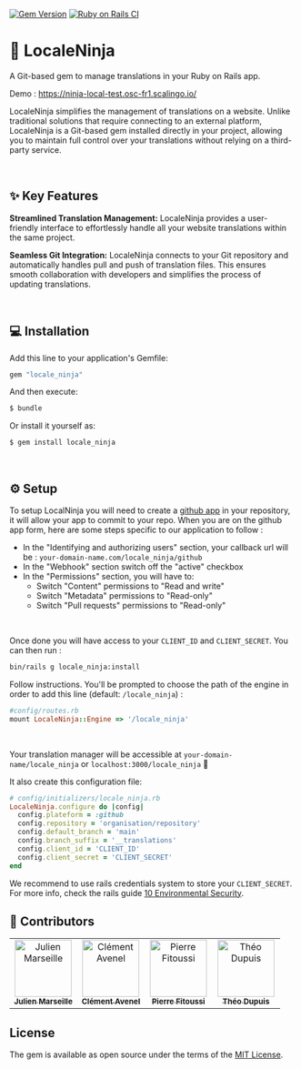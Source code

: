 [![Gem Version](https://badge.fury.io/rb/locale_ninja.svg)](https://badge.fury.io/rb/locale_ninja)
[![Ruby on Rails CI](https://github.com/squadracer/locale_ninja/actions/workflows/rubyonrails.yml/badge.svg)](https://github.com/squadracer/locale_ninja/actions/workflows/rubyonrails.yml)

# 🥷 LocaleNinja

A Git-based gem to manage translations in your Ruby on Rails app.

Demo : https://ninja-local-test.osc-fr1.scalingo.io/

LocaleNinja simplifies the management of translations on a website. Unlike traditional solutions that require connecting to an external platform, LocaleNinja is a Git-based gem  installed directly in your project, allowing you to maintain full control over your translations without relying on a third-party service.

<br/>

## ✨ Key Features
**Streamlined Translation Management:** LocaleNinja provides a user-friendly interface to effortlessly handle all your website translations within the same project.

**Seamless Git Integration:** LocaleNinja connects to your Git repository and automatically handles pull and push of translation files. This ensures smooth collaboration with developers and simplifies the process of updating translations.

<br/>

## 💻 Installation
Add this line to your application's Gemfile:

```ruby
gem "locale_ninja"
```

And then execute:
```bash
$ bundle
```

Or install it yourself as:
```bash
$ gem install locale_ninja
```

<br/>

## ⚙️ Setup

To setup LocalNinja you will need to create a [github app](https://docs.github.com/en/apps/creating-github-apps/registering-a-github-app/registering-a-github-app) in your repository, it will allow your app to commit to your repo. When you are on the github app form, here are some steps specific to our application to follow :

- In the "Identifying and authorizing users" section, your callback url will be : `your-domain-name.com/locale_ninja/github`
- In the "Webhook" section switch off the "active" checkbox
- In the "Permissions" section, you will have to:
    - Switch "Content" permissions to "Read and write"
    - Switch "Metadata" permissions to "Read-only"
    - Switch "Pull requests" permissions to "Read-only"
      
<br/>

Once done you will have access to your `CLIENT_ID` and `CLIENT_SECRET`. You can then run :

```sh
bin/rails g locale_ninja:install
```

Follow instructions. You'll be prompted to choose the path of the engine in order to add this line (default: `/locale_ninja`)  :

```ruby
#config/routes.rb
mount LocaleNinja::Engine => '/locale_ninja'
```
<br/>

Your  translation manager will be accessible at `your-domain-name/locale_ninja` or `localhost:3000/locale_ninja` 🎉


It also create this configuration file: 
```rb
# config/initializers/locale_ninja.rb
LocaleNinja.configure do |config|
  config.plateform = :github
  config.repository = 'organisation/repository'
  config.default_branch = 'main'
  config.branch_suffix = '__translations'
  config.client_id = 'CLIENT_ID'
  config.client_secret = 'CLIENT_SECRET'
end
```
We recommend to use rails credentials system to store your `CLIENT_SECRET`.
<br/>
For more info, check the rails guide [10 Environmental Security](https://edgeguides.rubyonrails.org/security.html#environmental-security).


## 👥 Contributors 

<table>
  <tbody>
    <tr>
      <td align="center" valign="top" width="25%"><a href="https://twitter.com/julienmarseil"><img src="https://avatars.githubusercontent.com/u/18447285?v=4" width="100px;" alt="Julien Marseille"/><br /><sub><b>Julien Marseille</b></sub></a></td>
      <td align="center" valign="top" width="25%"><a href="https://twitter.com/ClementAvenel"><img src="https://avatars.githubusercontent.com/u/29872940?v=4" width="100px;" alt="Clément Avenel"/><br /><sub><b>Clément Avenel</b></sub></a></td>
      <td align="center" valign="top" width="25%"><a href="https://www.linkedin.com/in/pierre-fitoussi-267133135/"><img src="https://avatars.githubusercontent.com/u/79254731?v=4" width="100px;" alt="Pierre Fitoussi"/><br /><sub><b>Pierre Fitoussi</b></sub></a></td>
      <td align="center" valign="top" width="25%"><a href="https://twitter.com/masterpoo_dev"><img src="https://avatars.githubusercontent.com/u/92919588?v=4" width="100px;" alt="Théo Dupuis"/><br /><sub><b>Théo Dupuis</b></sub></a></td>
    </tr>
</table>


## License
The gem is available as open source under the terms of the [MIT License](https://opensource.org/licenses/MIT).
